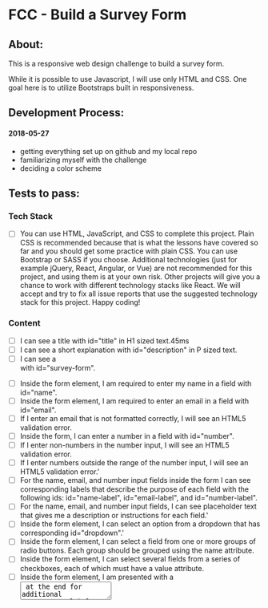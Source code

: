# FCC - Build a Survey Form

## About:

This is a responsive web design challenge to build a survey form.

While it is possible to use Javascript, I will use only HTML and CSS. One goal here is to utilize Bootstraps built in responsiveness.

## Development Process:

#### 2018-05-27
 - getting everything set up on github and my local repo
 - familiarizing myself with the challenge
 - deciding a color scheme



## Tests to pass:

### Tech Stack
- [ ] You can use HTML, JavaScript, and CSS to complete this project. Plain CSS is recommended because that is what the lessons have covered so far and you should get some practice with plain CSS. You can use Bootstrap or SASS if you choose. Additional technologies (just for example jQuery, React, Angular, or Vue) are not recommended for this project, and using them is at your own risk. Other projects will give you a chance to work with different technology stacks like React. We will accept and try to fix all issue reports that use the suggested technology stack for this project. Happy coding!

### Content
- [ ] I can see a title with id="title" in H1 sized text.45ms
- [ ] I can see a short explanation with id="description" in P sized text.
- [ ] I can see a <form> with id="survey-form".
- [ ] Inside the form element, I am required to enter my name in a field with id="name".
- [ ] Inside the form element, I am required to enter an email in a field with id="email".
- [ ] If I enter an email that is not formatted correctly, I will see an HTML5 validation error.
- [ ] Inside the form, I can enter a number in a field with id="number".
- [ ] If I enter non-numbers in the number input, I will see an HTML5 validation error.
- [ ] If I enter numbers outside the range of the number input, I will see an HTML5 validation error.'
- [ ] For the name, email, and number input fields inside the form I can see corresponding labels that describe the purpose of each field with the following ids: id="name-label", id="email-label", and id="number-label".
- [ ] For the name, email, and number input fields, I can see placeholder text that gives me a description or instructions for each field.'
- [ ] Inside the form element, I can select an option from a dropdown that has corresponding id="dropdown".'
- [ ] Inside the form element, I can select a field from one or more groups of radio buttons. Each group should be grouped using the name attribute.
- [ ] Inside the form element, I can select several fields from a series of checkboxes, each of which must have a value attribute. 
- [ ] Inside the form element, I am presented with a <textarea> at the end for additional comments.'
- [ ] Inside the form element, I am presented with a button with id="submit" to submit all my inputs.